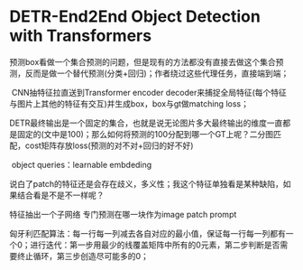 # DETR-End2End Object Detection with Transformers

​		预测box看做一个集合预测的问题，但是现有的方法都没有直接去做这个集合预测，反而是做一个替代预测(分类+回归)；作者绕过这些代理任务，直接端到端；

​		CNN抽特征拉直送到Transformer encoder decoder来捕捉全局特征(每个特征与图片上其他的特征有交互)并生成box，box与gt做matching loss；

​		DETR最终输出是一个固定的集合，也就是说无论图片多大最终输出的维度一直都是固定的(文中是100)；那么如何将预测的100分配到哪一个GT上呢？二分图匹配，cost矩阵存放loss(预测的对不对+回归的好不好)

​		object queries：learnable embdeding



说白了patch的特征还是会存在歧义，多义性；我这个特征单独看是某种缺陷，如果结合看是不是不一样呢？

特征抽出一个子网络 专门预测在哪一块作为image patch prompt





匈牙利匹配算法：每一行每一列减去各自对应的最小值，保证每一行每一列都有一个0；进行迭代：第一步用最少的线覆盖矩阵中所有的0元素，第二步判断是否需要终止循环，第三步创造尽可能多的0；